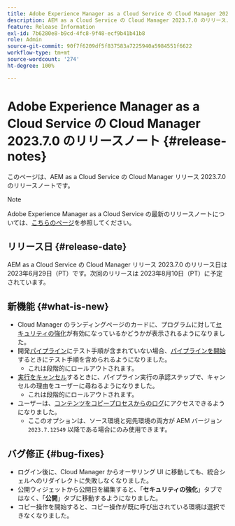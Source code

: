 ```yaml
---
title: Adobe Experience Manager as a Cloud Service の Cloud Manager 2023.7.0 のリリースノート
description: AEM as a Cloud Service の Cloud Manager 2023.7.0 のリリースノートです。
feature: Release Information
exl-id: 7b6280e8-b9cd-4fc8-9f48-ecf9b41b41b8
role: Admin
source-git-commit: 90f7f6209df5f837583a7225940a5984551f6622
workflow-type: tm+mt
source-wordcount: '274'
ht-degree: 100%

---
```


# Adobe Experience Manager as a Cloud Service の Cloud Manager 2023.7.0 のリリースノート {#release-notes}

このページは、AEM as a Cloud Service の Cloud Manager リリース 2023.7.0 のリリースノートです。

>[!NOTE]
>
>Adobe Experience Manager as a Cloud Service の最新のリリースノートについては、[こちらのページ](/help/release-notes/release-notes-cloud/release-notes-current.md)を参照してください。

## リリース日 {#release-date}

AEM as a Cloud Service の Cloud Manager リリース 2023.7.0 のリリース日は 2023年6月29日（PT）です。次回のリリースは 2023年8月10日（PT）に予定されています。

## 新機能 {#what-is-new}

* Cloud Manager のランディングページのカードに、プログラムに対して[セキュリティの強化](/help/implementing/cloud-manager/getting-access-to-aem-in-cloud/creating-production-programs.md)が有効になっているかどうかが表示されるようになりました。
* 開発[パイプライン](/help/implementing/cloud-manager/configuring-pipelines/introduction-ci-cd-pipelines.md)にテスト手順が含まれていない場合、[パイプラインを開始](/help/implementing/cloud-manager/configuring-pipelines/managing-pipelines.md#running-pipelines)するときにテスト手順を含められるようになりました。
   * これは段階的にロールアウトされます。
* [実行をキャンセル](/help/implementing/cloud-manager/configuring-pipelines/managing-pipelines.md#view-details)するときに、パイプライン実行の承認ステップで、キャンセルの理由をユーザーに尋ねるようになりました。
   * これは段階的にロールアウトされます。
* ユーザーは、[コンテンツをコピープロセスからのログ](/help/implementing/developing/tools/content-copy.md#accessing-logs)にアクセスできるようになりました。
   * ここのオプションは、ソース環境と宛先環境の両方が AEM バージョン `2023.7.12549` 以降である場合にのみ使用できます。

## バグ修正 {#bug-fixes}

* ログイン後に、Cloud Manager からオーサリング UI に移動しても、統合シェルへのリダイレクトに失敗しなくなりました。
* 公開ウィジェットから公開日を編集すると、「**セキュリティの強化**」タブではなく、「**公開**」タブに移動するようになりました。
* コピー操作を開始すると、コピー操作が既に呼び出されている環境は選択できなくなりました。
